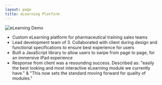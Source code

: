 ```yaml
---
layout: page
title: eLearning Platform
---
```


<div class="image-wrap">
	<img src="/images/elearning-demo.gif" title="eLearning Demo" alt="eLearning Demo">
</div>

* Custom eLearning platform for pharmaceutical training sales teams
* Lead development team of 3. Collaborated with client during design and functional specifications to ensure best experience for users
* Built a JavaScript library to allow users to swipe from page to page, for an immersive iPad experience
* Response from client was a resounding success. Described as: "easily the best looking and most interactive eLearning module we currently have." & "This now sets the standard moving forward for quality of modules."
